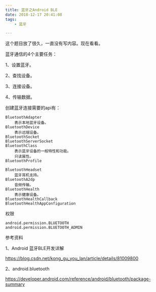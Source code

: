 ```yaml
---
title: 蓝牙之Android BLE
date: 2018-12-17 20:41:08
tags:
	- 蓝牙

---
```




这个题目放了很久，一直没有写内容。现在看看。

蓝牙通信的4个主要任务：

1、设置蓝牙。

2、查找设备。

3、连接设备。

4、传输数据。

创建蓝牙连接需要的api有：

```
BluetoothAdapter
	表示本地蓝牙设备。
BluetoothDevice
	表示远端设备。
BluetoothSocket
BluetoothServerSocket
BluetoothClass
	表示蓝牙设备的一般特性和功能。
	只读属性。
BluetoothProfile
	
BluetoothHeadset
	蓝牙耳机支持。
BluetoothA2dp
	音频传输。
BluetoothHealth
	表示健康设备。
BluetoothHealthCallback
BluetoothHealthAppConfiguration
```



权限

```
android.permission.BLUETOOTH
android.permission.BLUETOOTH_ADMIN
```



参考资料

1、Android 蓝牙BLE开发详解

https://blog.csdn.net/kong_gu_you_lan/article/details/81009800

2、android.bluetooth

https://developer.android.com/reference/android/bluetooth/package-summary